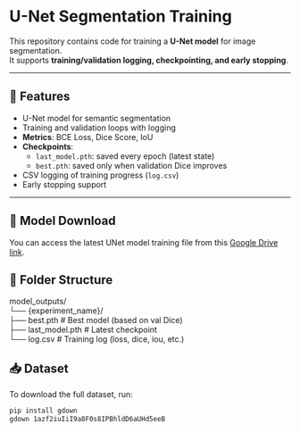 # U-Net Segmentation Training

This repository contains code for training a **U-Net model** for image segmentation.  
It supports **training/validation logging, checkpointing, and early stopping**.

---

## 🚀 Features
- U-Net model for semantic segmentation
- Training and validation loops with logging
- **Metrics**: BCE Loss, Dice Score, IoU
- **Checkpoints**:
  - `last_model.pth`: saved every epoch (latest state)
  - `best.pth`: saved only when validation Dice improves
- CSV logging of training progress (`log.csv`)
- Early stopping support

---
## 📂 Model Download
You can access the latest UNet model training file from this [Google Drive link](https://drive.google.com/file/d/1x3rS_Xjx6Q_jwUu4L8xrOW0DwJX7ZE2_/view?usp=sharing).

## 📂 Folder Structure
model_outputs/ <br>
└── {experiment_name}/  <br>
    ├── best.pth          # Best model (based on val Dice)  <br>
    ├── last_model.pth    # Latest checkpoint  <br>
    └── log.csv           # Training log (loss, dice, iou, etc.)  <br>

## 📥 Dataset

To download the full dataset, run:

```bash
pip install gdown
gdown 1azf2iuIiI9a8F0s8IPBhldD6aUHd5eeB



